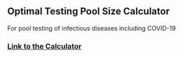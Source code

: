 ## Optimal Testing Pool Size Calculator

For pool testing of infectious diseases including COVID-19

### [Link to the Calculator](https://riteshsingh.github.io/poolsize/)
